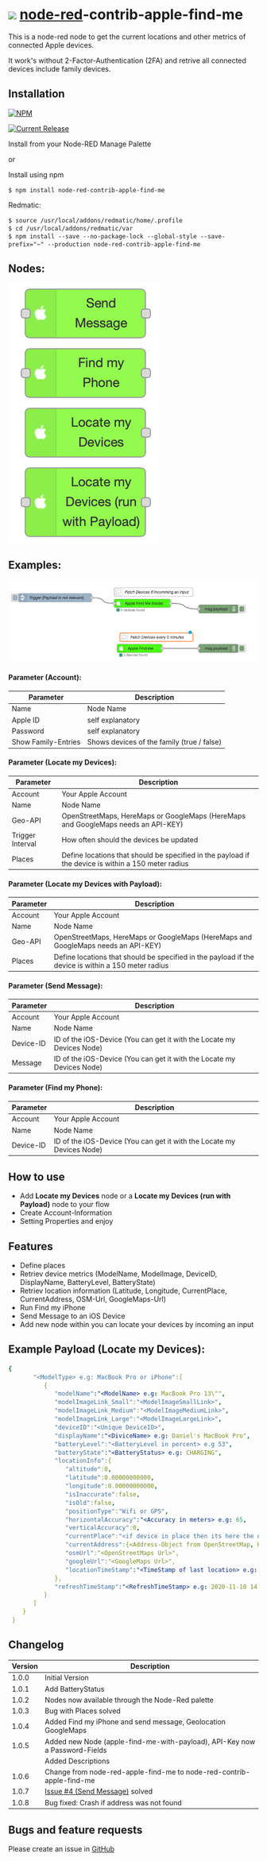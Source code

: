 # <img src="https://github.com/PfisterDaniel/node-red-contrib-apple-find-me/blob/master/nodes/icons/apple.svg" width="60"> [node-red](http://nodered.org)-contrib-apple-find-me
This is a node-red node to get the current locations and other metrics of connected Apple devices.

It work's without 2-Factor-Authentication (2FA) and retrive all connected devices include family devices.



## Installation
[![NPM](https://nodei.co/npm/node-red-contrib-apple-find-me.png)](https://npmjs.org/package/node-red-contrib-apple-find-me)

[![Current Release](https://img.shields.io/github/v/release/PfisterDaniel/node-red-contrib-apple-find-me.svg?colorB=4cc61e)](https://github.com/PfisterDaniel/node-red-contrib-apple-find-me/releases/latest)

Install from your Node-RED Manage Palette

or

Install using npm

    $ npm install node-red-contrib-apple-find-me

Redmatic:

    $ source /usr/local/addons/redmatic/home/.profile
    $ cd /usr/local/addons/redmatic/var
    $ npm install --save --no-package-lock --global-style --save-prefix="~" --production node-red-contrib-apple-find-me


## Nodes:
![Nodes](images/nodes.png)

## Examples:
![NodeExample](images/node_examples.png)


#### Parameter (Account):
| Parameter | Description |
| ------ | ------ |
| Name | Node Name |
| Apple ID | self explanatory |
| Password | self explanatory |
| Show Family-Entries | Shows devices of the family (true / false) |


#### Parameter (Locate my Devices):
| Parameter | Description |
| ------ | ------ |
| Account | Your Apple Account |
| Name | Node Name |
| Geo-API | OpenStreetMaps, HereMaps or GoogleMaps (HereMaps and GoogleMaps needs an API-KEY) |
| Trigger Interval | How often should the devices be updated |
| Places | Define locations that should be specified in the payload if the device is within a 150 meter radius |

#### Parameter (Locate my Devices with Payload):
| Parameter | Description |
| ------ | ------ |
| Account | Your Apple Account |
| Name | Node Name |
| Geo-API | OpenStreetMaps, HereMaps or GoogleMaps (HereMaps and GoogleMaps needs an API-KEY) |
| Places | Define locations that should be specified in the payload if the device is within a 150 meter radius |

#### Parameter (Send Message):
| Parameter | Description |
| ------ | ------ |
| Account | Your Apple Account |
| Name | Node Name |
| Device-ID | ID of the iOS-Device (You can get it with the Locate my Devices Node) |
| Message | ID of the iOS-Device (You can get it with the Locate my Devices Node) |


#### Parameter (Find my Phone):
| Parameter | Description |
| ------ | ------ |
| Account | Your Apple Account |
| Name | Node Name |
| Device-ID | ID of the iOS-Device (You can get it with the Locate my Devices Node) |

## How to use
  * Add **Locate my Devices** node or a **Locate my Devices (run with Payload)** node to your flow
  * Create Account-Information
  * Setting Properties and enjoy



## Features
  * Define places
  * Retriev device metrics (ModelName, ModelImage, DeviceID, DisplayName, BatteryLevel, BatteryState)
  * Retriev location information (Latitude, Longitude, CurrentPlace, CurrentAddress, OSM-Url, GoogleMaps-Url)
  * Run Find my iPhone
  * Send Message to an iOS Device
  * Add new node within you can locate your devices by incoming an input


## Example Payload (Locate my Devices):
```yaml
{
       "<ModelType> e.g: MacBook Pro or iPhone":[
          {
             "modelName":"<ModelName> e.g: MacBook Pro 13\"",
             "modelImageLink_Small":"<ModelImageSmallLink>",
             "modelImageLink_Medium":"<ModelImageMediumLink>",
             "modelImageLink_Large":"<ModelImageLargeLink>",
             "deviceID":"<Unique DeviceID>",
             "displayName":"<DiviceName> e.g: Daniel's MacBook Pro",
             "batteryLevel":"<BatteryLevel in percent> e.g 53",
             "batteryState":"<BatteryStatus> e.g: CHARGING",
             "locationInfo":{
                "altitude":0,
                "latitude":0.00000000000,
                "longitude":0.00000000000,
                "isInaccurate":false,
                "isOld":false,
                "positionType":"Wifi or GPS",
                "horizontalAccuracy":"<Accuracy in meters> e.g: 65,
                "verticalAccuracy":0,
                "currentPlace":"<if device in place then its here the name of place when distance < 150 meters>",
                "currentAddress":{<Address-Object from OpenStreetMap, HereMap or GoogleMaps>},
                "osmUrl":"<OpenStreetMaps Url>",
                "googleUrl":"<GoogleMaps Url>",
                "locationTimeStamp":"<TimeStamp of last location> e.g: 2020-11-10 14:51:12"
             },
             "refreshTimeStamp":"<RefreshTimeStamp> e.g: 2020-11-10 14:54:22"
          }
       ]
    }
 }
 ```


## Changelog
| Version | Description |
| ------ | ----------- |
| 1.0.0 | Initial Version |
| 1.0.1 | Add BatteryStatus |
| 1.0.2 | Nodes now available through the Node-Red palette |
| 1.0.3 | Bug with Places solved |
| 1.0.4 | Added Find my iPhone and send message, Geolocation GoogleMaps |
| 1.0.5 | Added new Node (apple-find-me-with-payload), API-Key now a Password-Fields |
|       | Added Descriptions |
| 1.0.6 | Change from node-red-apple-find-me to node-red-contrib-apple-find-me |
| 1.0.7 | [Issue #4 (Send Message)](https://github.com/PfisterDaniel/node-red-contrib-apple-find-me/issues/4) solved|
| 1.0.8 | Bug fixed: Crash if address was not found |

## Bugs and feature requests
Please create an issue in [GitHub](https://github.com/PfisterDaniel/node-red-contrib-apple-find-me/issues)
